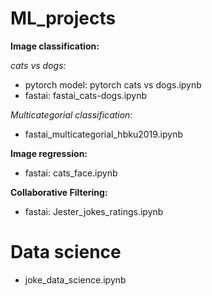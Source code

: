 # ML_projects

**Image classification:**

*cats vs dogs:*
- pytorch model: pytorch cats vs dogs.ipynb
- fastai: fastai_cats-dogs.ipynb

*Multicategorial classification:*
- fastai_multicategorial_hbku2019.ipynb 
      
**Image regression:**
- fastai: cats_face.ipynb
 
 **Collaborative Filtering:**
- fastai: Jester_jokes_ratings.ipynb
    
# Data science
- joke_data_science.ipynb

